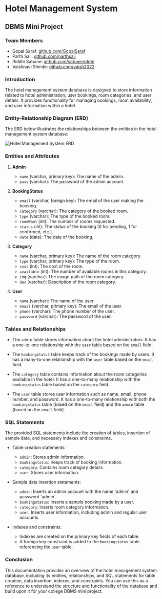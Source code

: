 # Hotel Management System

## DBMS Mini Project

### Team Members<a name="team-members"></a>

- Gopal Saraf: [github.com/GopalSaraf](https://github.com/GopalSaraf)
- Parth Sali: [github.com/parthsali](https://github.com/parthsali)
- Riddhi Sabane: [github.com/sabaneriddhi](https://github.com/sabaneriddhi)
- Vaishnavi Shinde: [github.com/vaish2022](https://github.com/vaish2022)

### Introduction

The hotel management system database is designed to store information related to hotel administration, user bookings, room categories, and user details. It provides functionality for managing bookings, room availability, and user information within a hotel.

### Entity-Relationship Diagram (ERD)

The ERD below illustrates the relationships between the entities in the hotel management system database:

![Hotel Management System ERD]()

### Entities and Attributes

1. **Admin**

   - `name` (varchar, primary key): The name of the admin.
   - `pass` (varchar): The password of the admin account.

2. **BookingStatus**

   - `email` (varchar, foreign key): The email of the user making the booking.
   - `category` (varchar): The category of the booked room.
   - `type` (varchar): The type of the booked room.
   - `roomWant` (int): The number of rooms requested.
   - `status` (int): The status of the booking (0 for pending, 1 for confirmed, etc.).
   - `date` (date): The date of the booking.

3. **Category**

   - `name` (varchar, primary key): The name of the room category.
   - `type` (varchar, primary key): The type of the room.
   - `cost` (int): The cost of the room.
   - `available` (int): The number of available rooms in this category.
   - `img` (varchar): The image path of the room category.
   - `dec` (varchar): Description of the room category.

4. **User**
   - `name` (varchar): The name of the user.
   - `email` (varchar, primary key): The email of the user.
   - `phone` (varchar): The phone number of the user.
   - `password` (varchar): The password of the user.

### Tables and Relationships

- The `admin` table stores information about the hotel administrators. It has a one-to-one relationship with the `user` table based on the `email` field.

- The `bookingstatus` table keeps track of the bookings made by users. It has a many-to-one relationship with the `user` table based on the `email` field.

- The `category` table contains information about the room categories available in the hotel. It has a one-to-many relationship with the `bookingstatus` table based on the `category` field.

- The `user` table stores user information such as name, email, phone number, and password. It has a one-to-many relationship with both the `bookingstatus` table (based on the `email` field) and the `admin` table (based on the `email` field).

### SQL Statements

The provided SQL statements include the creation of tables, insertion of sample data, and necessary indexes and constraints.

- Table creation statements:

  - `admin`: Stores admin information.
  - `bookingstatus`: Keeps track of booking information.
  - `category`: Contains room category details.
  - `user`: Stores user information.

- Sample data insertion statements:

  - `admin`: Inserts an admin account with the name 'admin' and password 'admin'.
  - `bookingstatus`: Inserts a sample booking made by a user.
  - `category`: Inserts room category information.
  - `user`: Inserts user information, including admin and regular user accounts.

- Indexes and constraints:
  - Indexes are created on the primary key fields of each table.
  - A foreign key constraint is added to the `bookingstatus` table referencing the `user` table.

### Conclusion

This documentation provides an overview of the hotel management system database, including its entities, relationships, and SQL statements for table creation, data insertion, indexes, and constraints. You can use this as a reference to understand the structure and functionality of the database and build upon it for your college DBMS mini project.
